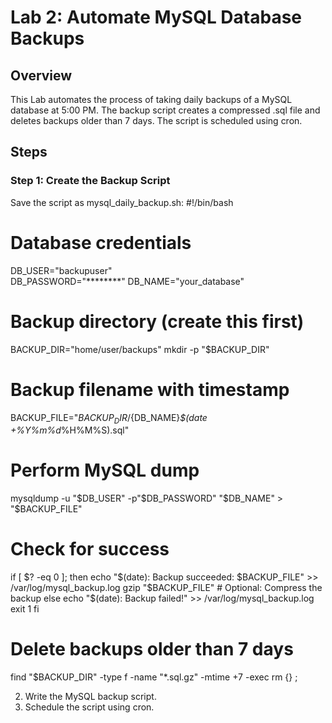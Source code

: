 # Lab 2: Automate MySQL Database Backups

## Overview
This Lab automates the process of taking daily backups of a MySQL database at 5:00 PM. The backup script creates a compressed .sql file and deletes backups older than 7 days. The script is scheduled using cron.

## Steps
### Step 1: Create the Backup Script
Save the script as mysql_daily_backup.sh:
#!/bin/bash

# Database credentials
DB_USER="backupuser"        
DB_PASSWORD="********" 
DB_NAME="your_database"      

# Backup directory (create this first)
BACKUP_DIR="home/user/backups"
mkdir -p "$BACKUP_DIR"

# Backup filename with timestamp
BACKUP_FILE="$BACKUP_DIR/${DB_NAME}_$(date +%Y%m%d_%H%M%S).sql"

# Perform MySQL dump
mysqldump -u "$DB_USER" -p"$DB_PASSWORD" "$DB_NAME" > "$BACKUP_FILE"

# Check for success
if [ $? -eq 0 ]; then
    echo "$(date): Backup succeeded: $BACKUP_FILE" >> /var/log/mysql_backup.log
    gzip "$BACKUP_FILE"  # Optional: Compress the backup
else
    echo "$(date): Backup failed!" >> /var/log/mysql_backup.log
    exit 1
fi

# Delete backups older than 7 days
find "$BACKUP_DIR" -type f -name "*.sql.gz" -mtime +7 -exec rm {} \;

2. Write the MySQL backup script.
3. Schedule the script using cron.

